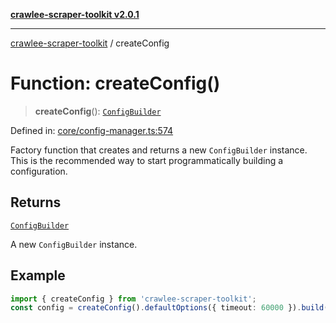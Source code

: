 [**crawlee-scraper-toolkit v2.0.1**](../README.md)

***

[crawlee-scraper-toolkit](../globals.md) / createConfig

# Function: createConfig()

> **createConfig**(): [`ConfigBuilder`](../-internal-/classes/ConfigBuilder.md)

Defined in: [core/config-manager.ts:574](https://github.com/devalexanderdaza/crawlee-scraper-toolkit/blob/main/src/core/config-manager.ts#L574)

Factory function that creates and returns a new `ConfigBuilder` instance.
This is the recommended way to start programmatically building a configuration.

## Returns

[`ConfigBuilder`](../-internal-/classes/ConfigBuilder.md)

A new `ConfigBuilder` instance.

## Example

```ts
import { createConfig } from 'crawlee-scraper-toolkit';
const config = createConfig().defaultOptions({ timeout: 60000 }).build();
```
